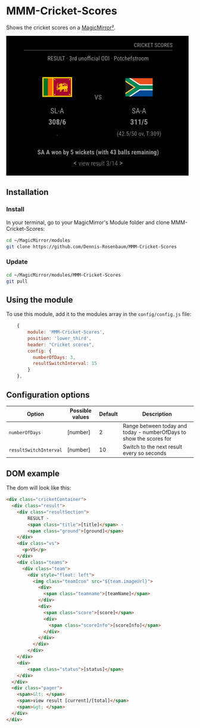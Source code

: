 # MMM-Cricket-Scores

Shows the cricket scores on a [MagicMirror²](https://github.com/MagicMirrorOrg/MagicMirror).

![Screenshot 2024-09-05 at 12 40 15](Example_1.png)

## Installation

### Install

In your terminal, go to your MagicMirror's Module folder and clone MMM-Cricket-Scores:

```bash
cd ~/MagicMirror/modules
git clone https://github.com/Dennis-Rosenbaum/MMM-Cricket-Scores
```

### Update

```bash
cd ~/MagicMirror/modules/MMM-Cricket-Scores
git pull
```

## Using the module

To use this module, add it to the modules array in the `config/config.js` file:

```js
    {
        module: 'MMM-Cricket-Scores',
        position: 'lower_third',
        header: "Cricket scores",
        config: {
          numberOfDays: 3,
          resultSwitchInterval: 15
        }
    },
```

## Configuration options

Option|Possible values|Default|Description
------|------|------|-----------
`numberOfDays`|[number]|2|Range between today and today - numberOfDays to show the scores for
`resultSwitchInterval`|[number]|10|Switch to the next result every so seconds

## DOM example
The dom will look like this:

```html
<div class="cricketContainer">
  <div class="result">
    <div class="resultSection">
        RESULT · 
        <span class="title">[title]</span> · 
        <span class="ground">[ground]</span>
    </div>
    <div class="vs">
      <p>VS</p>
    </div>  
    <div class="teams">
      <div class="team">
        <div style="float: left">
          <img class="teamIcon" src="${team.imageUrl}"> 
            <div>
              <span class="teamname">[teamName]</span>
            </div>
            <div>
              <span class="score">[score]</span>
              <div>
                <span class="scoreInfo">[scoreInfo]</span> 
              </div>
            </div> 
          </div>
        </div>
    </div>
    <div>
        <span class="status">[status]</span>
    </div>
  </div>
  <div class="pager">
    <span>&lt; </span>
    <span>view result [current]/[total]</span>
    <span>&gt; </span>
  </div>
</div>
```
